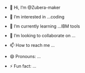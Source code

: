 - 👋 Hi, I’m @Zubera-maker
- 👀 I’m interested in ...coding
  
- 🌱 I’m currently learning ...IBM tools
- 💞️ I’m looking to collaborate on ...
- 📫 How to reach me ...
- 😄 Pronouns: ...
- ⚡ Fun fact: ...

<!---
Zubera-maker/Zubera-maker is a ✨ special ✨ repository because its `README.md` (this file) appears on your GitHub profile.
You can click the Preview link to take a look at your changes.
--->
